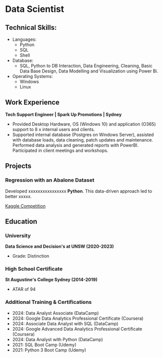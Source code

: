 # Data Scientist
## Technical Skills: 
- Languages:
  - Python
  - SQL
  - Shell
- Database:
  - SQL, Python to DB Interaction, Data 
Engineering, Cleaning, Basic Data Base Design, Data 
Modelling and Visualization using Power Bi. 
- Operating Systems:
  - Windows
  - Linux 

## Work Experience
**Tech Support Engineer | Spark Up Promotions | Sydney**
- Provided Desktop Hardware, OS (Windows 10) and application (O365) support to 8 x internal users and clients.
- Supported internal database (Postgres on Windows Server), assisted with database loads, data cleaning, patch updates and
maintenance.
Performed data analysis and generated reports with PowerBI. Participated in client meetings and workshops.

## Projects
### Regression with an Abalone Dataset

Developed xxxxxxxxxxxxxxxx **Python**. This data-driven approach led to better xxxxx.

[Kaggle Competition](https://www.kaggle.com/competitions/playground-series-s4e4/overview)

## Education
### University
**Data Science and Decision's at UNSW (2020-2023)**
- Grade: Distinction

### High School Certificate
**St Augustine's College Sydney (2014-2019)**
- ATAR of 94

### Additional Training & Certifications
- 2024: Data Analyst Associate (DataCamp)
- 2024: Google Data Analytics Professional Certificate (Coursera)
- 2024: Associate Data Analyst with SQL (DataCamp) 
- 2024: Google Advanced Data Analytics Professional Certificate (Coursera)
- 2024: Data Analyst with Python (DataCamp) 
- 2021: SQL Boot Camp (Udemy)
- 2021: Python 3 Boot Camp (Udemy) 
